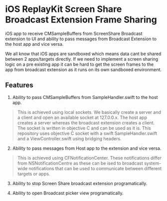 # iOS ReplayKit Screen Share Broadcast Extension Frame Sharing
iOS app to receive CMSampleBuffers from ScreenShare Broadcast extension to UI and ability to pass messages from Broadcast Extension to the host app and vice versa.

We all know that iOS apps are sandboxed which means data cant be shared between 2 apps/targets directly. If we need to implement a screen sharing logic on a pre existing app it can be hard to get the screen frames to the app from broadcast extension as it runs on its own sandboxed environment. 

## Features
1. Ability to pass CMSampleBuffers from SampleHandler.swift to the host app. 
> This is achieved using local sockets. We basically create a server and a client and open an available socket at 127.0.0.x.
> The host app creates a server whereas the broadcast extension creates a client. 
> The socket is written in objective C and can be used as it is. This repository uses objective C socket with a swift SampleHandler.swift and a ViewController.swift using bridging headers. 

2. Ability to pass messages from Host app to the extension and vice versa.
> This is achieved using CFNotificationCenter. These notifications differ from NSNotificationCentre as these can be ised to broadcast system-wide notifications that can be used to communicate between different targets or apps. 

3. Ability to stop Screen Share broadcast extension programatically.

4. Ability to open Broadcast picker view programatically. 

